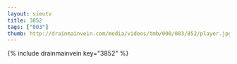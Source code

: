 ```yaml
--- 
layout: sieutv
title: 3852
tags: ["003"]
thumb: http://drainmainvein.com/media/videos/tmb/000/003/852/player.jpg
---
```

{% include drainmainvein key="3852" %} 
